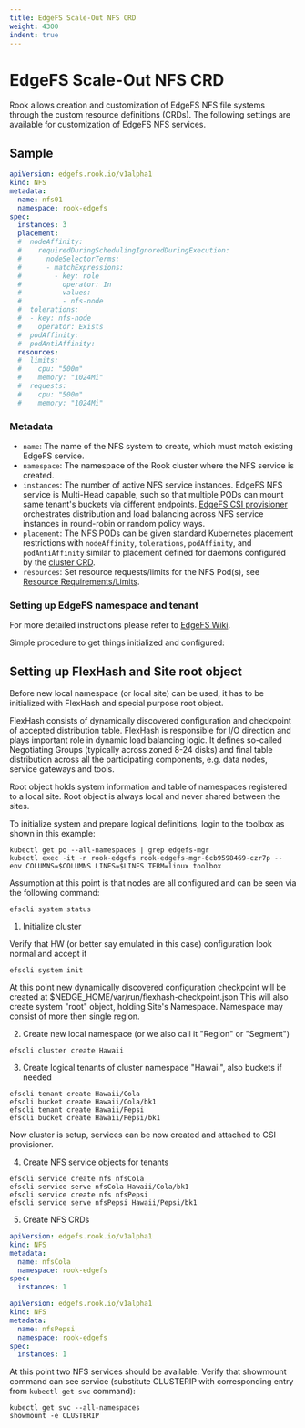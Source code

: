 ```yaml
---
title: EdgeFS Scale-Out NFS CRD
weight: 4300
indent: true
---
```


# EdgeFS Scale-Out NFS CRD

Rook allows creation and customization of EdgeFS NFS file systems through the custom resource definitions (CRDs).
The following settings are available for customization of EdgeFS NFS services.

## Sample

```yaml
apiVersion: edgefs.rook.io/v1alpha1
kind: NFS
metadata:
  name: nfs01
  namespace: rook-edgefs
spec:
  instances: 3
  placement:
  #  nodeAffinity:
  #    requiredDuringSchedulingIgnoredDuringExecution:
  #      nodeSelectorTerms:
  #      - matchExpressions:
  #        - key: role
  #          operator: In
  #          values:
  #          - nfs-node
  #  tolerations:
  #  - key: nfs-node
  #    operator: Exists
  #  podAffinity:
  #  podAntiAffinity:
  resources:
  #  limits:
  #    cpu: "500m"
  #    memory: "1024Mi"
  #  requests:
  #    cpu: "500m"
  #    memory: "1024Mi"
```

### Metadata

- `name`: The name of the NFS system to create, which must match existing EdgeFS service.
- `namespace`: The namespace of the Rook cluster where the NFS service is created.
- `instances`: The number of active NFS service instances. EdgeFS NFS service is Multi-Head capable, such so that multiple PODs can mount same tenant's buckets via different endpoints. [EdgeFS CSI provisioner](edgefs-csi.md) orchestrates distribution and load balancing across NFS service instances in round-robin or random policy ways.
- `placement`: The NFS PODs can be given standard Kubernetes placement restrictions with `nodeAffinity`, `tolerations`, `podAffinity`, and `podAntiAffinity` similar to placement defined for daemons configured by the [cluster CRD](/cluster/examples/kubernetes/edgefs/cluster.yaml).
- `resources`: Set resource requests/limits for the NFS Pod(s), see [Resource Requirements/Limits](edgefs-cluster-crd.md#resource-requirementslimits).

### Setting up EdgeFS namespace and tenant

For more detailed instructions please refer to [EdgeFS Wiki](https://github.com/Nexenta/edgefs/wiki).

Simple procedure to get things initialized and configured:

## Setting up FlexHash and Site root object

Before new local namespace (or local site) can be used, it has to be initialized with FlexHash and special purpose root object.

FlexHash consists of dynamically discovered configuration and checkpoint of accepted distribution table. FlexHash is responsible for I/O direction and plays important role in dynamic load balancing logic. It defines so-called Negotiating Groups (typically across zoned 8-24 disks) and final table distribution across all the participating components, e.g. data nodes, service gateways and tools.

Root object holds system information and table of namespaces registered to a local site. Root object is always local and never shared between the sites.

To initialize system and prepare logical definitions, login to the toolbox as shown in this example:

```
kubectl get po --all-namespaces | grep edgefs-mgr
kubectl exec -it -n rook-edgefs rook-edgefs-mgr-6cb9598469-czr7p -- env COLUMNS=$COLUMNS LINES=$LINES TERM=linux toolbox
```

Assumption at this point is that nodes are all configured and can be seen via the following command:

```
efscli system status
```

1. Initialize cluster

Verify that HW (or better say emulated in this case) configuration look normal and accept it

```
efscli system init
```

At this point new dynamically discovered configuration checkpoint will be created at $NEDGE_HOME/var/run/flexhash-checkpoint.json
This will also create system "root" object, holding Site's Namespace. Namespace may consist of more then single region.

2. Create new local namespace (or we also call it "Region" or "Segment")

```
efscli cluster create Hawaii
```

3. Create logical tenants of cluster namespace "Hawaii", also buckets if needed

```
efscli tenant create Hawaii/Cola
efscli bucket create Hawaii/Cola/bk1
efscli tenant create Hawaii/Pepsi
efscli bucket create Hawaii/Pepsi/bk1
```

Now cluster is setup, services can be now created and attached to CSI provisioner.

4. Create NFS service objects for tenants

```
efscli service create nfs nfsCola
efscli service serve nfsCola Hawaii/Cola/bk1
efscli service create nfs nfsPepsi
efscli service serve nfsPepsi Hawaii/Pepsi/bk1
```

5. Create NFS CRDs

```yaml
apiVersion: edgefs.rook.io/v1alpha1
kind: NFS
metadata:
  name: nfsCola
  namespace: rook-edgefs
spec:
  instances: 1
```

```yaml
apiVersion: edgefs.rook.io/v1alpha1
kind: NFS
metadata:
  name: nfsPepsi
  namespace: rook-edgefs
spec:
  instances: 1
```

At this point two NFS services should be available. Verify that showmount command can see service (substitute CLUSTERIP with corresponding entry from `kubectl get svc` command):

```
kubectl get svc --all-namespaces
showmount -e CLUSTERIP
```
